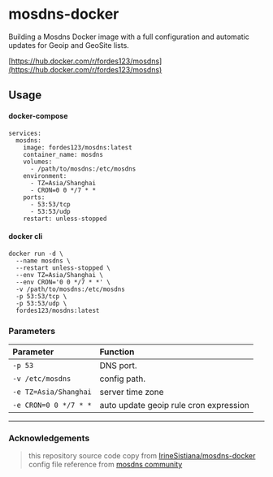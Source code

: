 # mosdns-docker

Building a Mosdns Docker image with a full configuration and automatic updates for Geoip and GeoSite lists.

[https://hub.docker.com/r/fordes123/mosdns](https://hub.docker.com/r/fordes123/mosdns)

## Usage

#### docker-compose

```shell
services:
  mosdns:
    image: fordes123/mosdns:latest
    container_name: mosdns
    volumes:
      - /path/to/mosdns:/etc/mosdns
    environment:
      - TZ=Asia/Shanghai
      - CRON=0 0 */7 * *
    ports:
      - 53:53/tcp
      - 53:53/udp
    restart: unless-stopped
```

#### docker cli

```shell
docker run -d \
  --name mosdns \
  --restart unless-stopped \
  --env TZ=Asia/Shanghai \
  --env CRON='0 0 */7 * *' \
  -v /path/to/mosdns:/etc/mosdns
  -p 53:53/tcp \
  -p 53:53/udp \
  fordes123/mosdns:latest
```

### Parameters

| Parameter	            | Function                               
|:----------------------|:---------------------------------------|
| `-p 53`               | DNS port.                              
| `-v /etc/mosdns`      | config path.                           
| `-e TZ=Asia/Shanghai` | server time zone                       
| `-e CRON=0 0 */7 * *` | auto update geoip rule cron expression 

---

### Acknowledgements

> this repository source code copy from [IrineSistiana/mosdns-docker](https://github.com/IrineSistiana/mosdns-docker)  
> config file reference from [mosdns community](https://github.com/IrineSistiana/mosdns/discussions)
